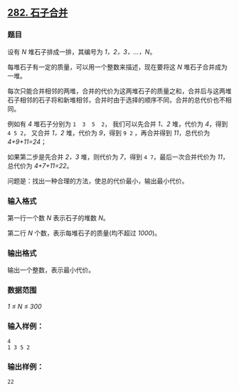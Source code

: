 ## [282. 石子合并](https://www.acwing.com/problem/content/284/)

### 题目

设有 *N* 堆石子排成一排，其编号为 *1，2，3，…，N*。

每堆石子有一定的质量，可以用一个整数来描述，现在要将这 *N* 堆石子合并成为一堆。

每次只能合并相邻的两堆，合并的代价为这两堆石子的质量之和，合并后与这两堆石子相邻的石子将和新堆相邻，合并时由于选择的顺序不同，合并的总代价也不相同。

例如有 *4* 堆石子分别为 `1  3  5  2`， 我们可以先合并 *1、2* 堆，代价为 *4*，得到 `4 5 2`， 又合并 *1，2* 堆，代价为 *9*，得到 `9 2` ，再合并得到 *11*，总代价为 *4+9+11=24*；

如果第二步是先合并 *2，3* 堆，则代价为 *7*，得到 `4 7`，最后一次合并代价为 *11*，总代价为 *4+7+11=22*。

问题是：找出一种合理的方法，使总的代价最小，输出最小代价。

### 输入格式

第一行一个数 *N* 表示石子的堆数 *N*。

第二行 *N* 个数，表示每堆石子的质量(均不超过 *1000*)。

### 输出格式

输出一个整数，表示最小代价。

### 数据范围

*1 ≤ N ≤ 300*

### 输入样例：

```
4
1 3 5 2
```

### 输出样例：

```
22
```
